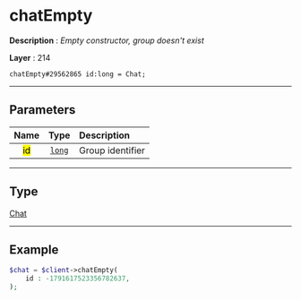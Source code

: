 # chatEmpty

**Description** : *Empty constructor, group doesn&#039;t exist*

**Layer** : 214

```tl
chatEmpty#29562865 id:long = Chat;
```

---

## Parameters

| Name | Type | Description |
| :---: | :---: | :--- |
| <mark>id</mark> | [`long`](type/long) | Group identifier |

---

## Type

[Chat](type/Chat)

---

## Example

```php
$chat = $client->chatEmpty(
	id : -1791617523356782637,
);
```